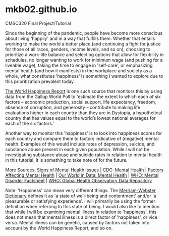# mkb02.github.io
CMSC320 Final Project/Tutorial

<p>Since the beginning of the pandemic, people have become more conscious about living 'happily' and in a way that fulfills them. Whether that entails working to make the world a better place (and continuing a fight for justice for those of all races, genders, income levels, and so on), choosing to prioritize a work-life balance and selecting options that allow for flexibility in schedules, no longer wanting to work for minimum wage (and pushing for a liveable wage), taking the time to engage in 'self-care', or emphasizing mental health (and how it manifests) in the workplace and society as a whole, what constitutes 'happiness' is something I wanted to explore due to this prioritization prevalent today.</p>
<p><a href='https://worldhappiness.report/'>The World Happiness Report</a> is one such source that monitors this by using data from the Gallup World Poll to 'estimate the extent to which each of six factors – economic production, social support, life expectancy, freedom, absence of corruption, and generosity – contribute to making life evaluations higher in each country than they are in Dystopia, a hypothetical country that has values equal to the world’s lowest national averages for each of the six factors.'</p>
<p>Another way to monitor this 'happiness' is to look into happiness scores for each country and compare them to factors indicative of (negative) mental health. Examples of this would include rates of depression, suicide, and substance abuse present in each given population. While I will not be investigating substance abuse and suicide rates in relation to mental health in this tutorial, it is something to take note of for the future.</p> 
<p>More Sources: <a href='https://www.healthdirect.gov.au/signs-mental-health-issue#:~:text=Nine%20signs%20of%20mental%20health%20issues%201%201.,8.%20Feeling%20guilty%20or%20worthless%20...%20More%20items'>Signs of Mental Health Issues</a> | <a href='https://www.cdc.gov/mentalhealth/learn/index.htm'>CDC: Mental Health</a> | <a href='https://ezcareclinic.io/factors-affecting-mental-health/'>Factors Affecting Mental Health</a> | <a href='https://ourworldindata.org/mental-health'>Our World in Data: Mental Health</a> | <a href='https://www.who.int/news-room/fact-sheets/detail/mental-disorders'> WHO: Mental Disorder Factsheet</a> | <a href='https://apps.who.int/gho/data/node.home'>WHO: Global Health Observatory Data Repository</a></p>
<p>Note: 'Happiness' can mean very different things. The <a href='https://www.merriam-webster.com/dictionary/happiness'>Merriam-Webster Dictionary</a> defines it as 'a state of well-being and contentment' and/or 'a pleasurable or satisfying experience'. I will primarily be using the former definition when referring to this state of being. I would also like to mention that while I will be examining mental illness in relation to 'happiness', this does not mean that mental illness is a direct factor of 'happiness', or vice versa. Mental illness can be genetic, caused by factors not taken into account by the World Happiness Report, and so on.</p>
